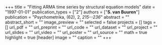 +++
title = "Fitting ARMA time series by structural equation models"
date = "1997-01-01"
publication_types = ["2"]
authors = ["**S. van Buuren**"]
publication = "Psychometrika, (62), 2, _215--236_"
abstract = ""
abstract_short = ""
image_preview = ""
selected = false
projects = []
tags = []
url_pdf = ""
url_preprint = ""
url_code = ""
url_dataset = ""
url_project = ""
url_slides = ""
url_video = ""
url_poster = ""
url_source = ""
math = true
highlight = true
[header]
image = ""
caption = ""
+++
